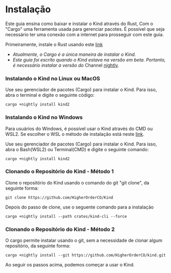 # Instalação

Este guia ensina como baixar e instalar o Kind através do Rust, Com o "Cargo" uma ferramenta usada para gerenciar pacotes. É possível que seja necessário ter uma conexão com a internet para prosseguir com este guia.

Primeiramente, instale o Rust usando este [link](www.rust-lang.org/tools/install)

- *Atualmente, o Cargo é a única maneira de instalar o Kind.*
- *Este guia foi escrito quando o Kind estava na versão em beta. Portanto, é necessário instalar a versão do* Channel [nightly](https://doc.rust-lang.org/book/appendix-07-nightly-rust.html).

### Instalando o Kind no Linux ou MacOS

Use seu gerenciador de pacotes (Cargo) para instalar o Kind. Para isso, abra o terminal e digite o seguinte código:

```
cargo +nightly install kind2
```

### Instalando o Kind no Windows

Para usuários do Windows, é possível usar o Kind através do CMD ou WSL2. Se escolher o WSL o método de instalação está neste [link](https://harsimranmaan.medium.com/install-and-setup-rust-development-environment-on-wsl2-dccb4bf63700).

Use seu gerenciador de pacotes (Cargo) para instalar o Kind. Para isso, abra o Bash(WSL2) ou Terminal(CMD) e digite o seguinte comando:

```
cargo +nightly install kind2
```

### Clonando o Repositório do Kind - Método 1

Clone o repositório do Kind usando o comando do git "git clone", da seguinte forma:

```
git clone https://github.com/HigherOrderCO/Kind
```

Depois do passo de clone, use o seguente comando para a instalação

```
cargo +nightly install --path crates/kind-cli --force
```

### Clonando o Repositório do Kind - Método 2

O cargo permite instalar usando o git, sem a necessidade de clonar algum repositório, da seguinte forma:

```
cargo +nightly install --git https://github.com/HigherOrderCO/kind.git 
```

Ao seguir os passos acima, podemos começar a usar o Kind.